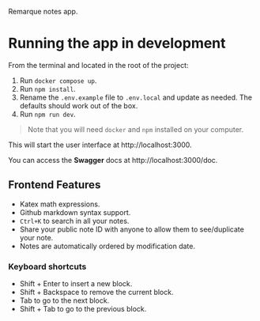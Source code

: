 Remarque notes app.

# Running the app in development

From the terminal and located in the root of the project:
1. Run `docker compose up`.
2. Run `npm install`.
3. Rename the `.env.example` file to `.env.local` and update as needed. The defaults should work out of the box.
4. Run `npm run dev`.

> Note that you will need `docker` and `npm` installed on your computer.

This will start the user interface at http://localhost:3000.

You can access the **Swagger** docs at http://localhost:3000/doc.

## Frontend Features

- Katex math expressions.
- Github markdown syntax support.
- `Ctrl+K` to search in all your notes.
- Share your public note ID with anyone to allow them to see/duplicate your note.
- Notes are automatically ordered by modification date.

### Keyboard shortcuts
- Shift + Enter to insert a new block.
- Shift + Backspace to remove the current block.
- Tab to go to the next block.
- Shift + Tab to go to the previous block.
